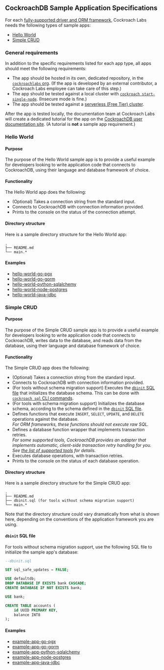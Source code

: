 ## CockroachDB Sample Application Specifications

For each [fully-supported driver and ORM framework](https://www.cockroachlabs.com/docs/stable/third-party-database-tools.html), Cockroach Labs needs the following types of sample apps:

- [Hello World](#hello-world)
- [Simple CRUD](#simple-crud)

### General requirements

In addition to the specific requirements listed for each app type, all apps should meet the following requirements:

- The app should be hosted in its own, dedicated repository, in the [`cockroachlabs` org](https://github.com/cockroachlabs). (If the app is developed by an external contributor, a Cockroach Labs employee can take care of this step.)
- The app should be tested against a local cluster with [`cockroach start-single-node`](https://www.cockroachlabs.com/docs/stable/cockroach-start-single-node.html). (Insecure mode is fine.)
- The app should be tested against a [serverless (Free Tier) cluster](https://www.cockroachlabs.com/free-tier/).

After the app is tested locally, the documentation team at Cockroach Labs will create a dedicated tutorial for the app on the [CockroachDB user documentation site](https://www.cockroachlabs.com/docs/stable/example-apps.html). (A tutorial is **not** a sample app requirement.)

### Hello World

#### Purpose

The purpose of the Hello World sample app is to provide a useful example for developers looking to write application code that connects to CockroachDB, using their language and database framework of choice.

#### Functionality

The Hello World app does the following:

- (Optional) Takes a connection string from the standard input.
- Connects to CockroachDB with connection information provided.
- Prints to the console on the status of the connection attempt.

#### Directory structure

Here is a sample directory structure for the Hello World app:

```
.
├── README.md
└── main.*
```

#### Examples

- [hello-world-go-pgx](https://github.com/cockroachlabs/hello-world-go-pgx)
- [hello-world-go-gorm](https://github.com/cockroachlabs/hello-world-go-gorm)
- [hello-world-python-sqlalchemy](https://github.com/cockroachlabs/hello-world-python-sqlalchemy)
- [hello-world-node-postgres](https://github.com/cockroachlabs/hello-world-node-postgres)
- [hello-world-java-jdbc](https://github.com/cockroachlabs/hello-world-java-jdbc)

### Simple CRUD

#### Purpose

The purpose of the Simple CRUD sample app is to provide a useful example for developers looking to write application code that connects to CockroachDB, writes data to the database, and reads data from the database, using their language and database framework of choice.

#### Functionality

The Simple CRUD app does the following:

- (Optional) Takes a connection string from the standard input.
- Connects to CockroachDB with connection information provided.
- (For tools without schema migration support) Executes the [`dbinit` SQL file](#dbinit-sql-file) that initializes the database schema. This can be done with [`cockroach sql` CLI commands](https://www.cockroachlabs.com/docs/stable/cockroach-sql.html#execute-sql-statements-from-a-file).
- (For tools with schema migration support) Initializes the database schema, according to the schema defined in the [`dbinit` SQL file](#dbinit-sql-file).
- Defines functions that execute `INSERT`, `SELECT`, `UPDATE`, and `DELETE` operations against the database.<br>*For ORM frameworks, these functions should not execute raw SQL.*
- Defines a database function wrapper that implements transaction retries.<br>*For some supported tools, CockroachDB provides an adapter that implements automatic, client-side transaction retry handling for you. See [the list of supported tools](https://www.cockroachlabs.com/docs/v21.1/third-party-database-tools.html) for details.*
- Executes database operations, with transaction retries.
- Prints to the console on the status of each database operation.

#### Directory structure

Here is a sample directory structure for the Simple CRUD app:

```
.
├── README.md
├── dbinit.sql (for tools without schema migration support)
└── main.*
```

Note that the directory structure could vary dramatically from what is shown here, depending on the conventions of the application framework you are using.

#### `dbinit` SQL file

For tools without schema migration support, use the following SQL file to initialize the sample app's database:

``` sql
--dbinit.sql

SET sql_safe_updates = FALSE;

USE defaultdb;
DROP DATABASE IF EXISTS bank CASCADE;
CREATE DATABASE IF NOT EXISTS bank;

USE bank;

CREATE TABLE accounts (
    id UUID PRIMARY KEY,
    balance INT8
);
```

#### Examples

- [example-app-go-pgx](https://github.com/cockroachlabs/example-app-go-pgx)
- [example-app-go-gorm](https://github.com/cockroachlabs/example-app-go-gorm)
- [example-app-python-sqlalchemy](https://github.com/cockroachlabs/example-app-python-sqlalchemy)
- [example-app-node-postgres](https://github.com/cockroachlabs/example-app-node-postgres)
- [example-app-java-jdbc](https://github.com/cockroachlabs/example-app-java-jdbc)
